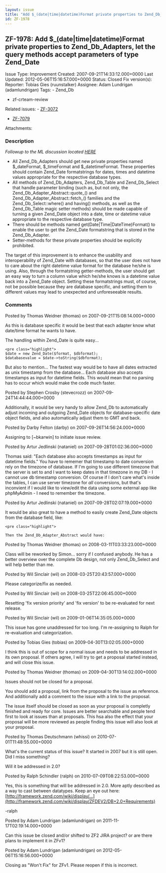 ```yaml
---
layout: issue
title: "Add $_(date|time|datetime)Format private properties to Zend_Db_Adapters, let the query methods accept parameters of type Zend_Date"
id: ZF-1978
---
```


ZF-1978: Add $\_(date|time|datetime)Format private properties to Zend\_Db\_Adapters, let the query methods accept parameters of type Zend\_Date
-----------------------------------------------------------------------------------------------------------------------------------------------

 Issue Type: Improvement Created: 2007-09-21T14:33:12.000+0000 Last Updated: 2012-05-06T15:16:57.000+0000 Status: Closed Fix version(s): 
 Reporter:  Tobias Gies (ruunstalker)  Assignee:  Adam Lundrigan (adamlundrigan)  Tags: - Zend\_Db
- zf-crteam-review
 
 Related issues: - [ZF-3072](/issues/browse/ZF-3072)
- [ZF-7079](/issues/browse/ZF-7079)
 
 Attachments: 
### Description

_Followup to the ML discussion located [HERE](http://www.nabble.com/Zend_Date-and-MySQL-datetime-tf4489021s16154.html)_

- All Zend\_Db\_Adapters should get new private properties named $\_dateFormat, $\_timeFormat and $\_datetimeFormat. These properties should contain Zend\_Date formatstrings for dates, times and datetime values appropriate for the respective database types.
- All methods of Zend\_Db\_Adapters, Zend\_Db\_Table and Zend\_Db\_Select that handle parameter binding (such as, but not only, the Zend\_Db\_Adapter\_Abstract::quote_() and Zend\_Db\_Adapter\_Abstract::fetch_() families and the Zend\_Db\_Select::where() and having() methods, as well as the Zend\_Db\_Table magic setter methods) should be made capable of turning a given Zend\_Date object into a date, time or datetime value appropriate to the respective database type.
- There should be methods named get(Date|Time|DateTime)Format() to enable the user to get the Zend\_Date formatstring that is stored in the Zend\_Db\_Adapter.
- Setter-methods for these private properties should be explicitly prohibited.

The target of this improvement is to enhance the usability and interoperability of Zend\_Date with databases, so that the user does not have to care about the right datetime value format for the database he/she is using. Also, through the formatstring getter-methods, the user should get an easy way to turn a column value which he/she knows is a datetime value back into a Zend\_Date object. Setting these formatstrings must, of course, not be possible because they are database specific, and setting them to different values may lead to unexpected and unforeseeable results.

 

 

### Comments

Posted by Thomas Weidner (thomas) on 2007-09-21T15:08:14.000+0000

As this is database specific it would be best that each adapter know what date/time format he wants to have.

The handling within Zend\_Date is quite easy...

 
    <pre class="highlight">
    $date = new Zend_Date($format, $dbformat);
    $databasevalue = $date->toString($dbformat);


But also to mention... The fastest way would be to have all dates extracted as unix timestamp from the database... Each database also accepts timestamps as input for datetime fields. This would mean that no parsing has to occur which would make the code much faster.

 

 

Posted by Stephen Crosby (stevecrozz) on 2007-09-24T14:44:44.000+0000

Additionally, it would be very handy to allow Zend\_Db to automatically adjust incoming and outgoing Zend\_Date objects for database-specific date object fields, and also automatically adjust them to GMT and back.

 

 

Posted by Darby Felton (darby) on 2007-09-26T14:56:24.000+0000

Assigning to [~bkarwin] to initiate issue review.

 

 

Posted by Artur Jedlinski (nataniel) on 2007-09-28T01:02:36.000+0000

Thomas said: "Each database also accepts timestamps as input for datetime fields." You have to rememer that timestamp to date conversion rely on the timezone of database. If I'm going to use different timezone that the server is set to and I want to keep dates in that timezone in my DB - I cannot use db timestamp conversion. Of course if I don't care what's inside the tables, I can use server timezone for _all_ conversions, but that's inconvient if I would like to view/edit the data using some external app like phpMyAdmin - I need to remember the timezone.

 

 

Posted by Artur Jedlinski (nataniel) on 2007-09-28T02:07:19.000+0000

It would be also great to have a method to easily create Zend\_Date objects from the database field, like:

 
    <pre class="highlight">
    
    Then the Zend_Db_Adapter_Abstract would have:


 

 

Posted by Thomas Weidner (thomas) on 2008-03-11T03:33:23.000+0000

Class will be reworked by Simon... sorry if I confused anybody. He has a better overview over the complete Db design, not only Zend\_Db\_Select and will help better than me.

 

 

Posted by Wil Sinclair (wil) on 2008-03-25T20:43:57.000+0000

Please categorize/fix as needed.

 

 

Posted by Wil Sinclair (wil) on 2008-03-25T22:06:45.000+0000

Resetting 'fix version priority' and 'fix version' to be re-evaluated for next release.

 

 

Posted by Wil Sinclair (wil) on 2009-01-06T14:35:05.000+0000

This issue has gone unaddressed for too long. I'm re-assigning to Ralph for re-evaluation and categorization.

 

 

Posted by Tobias Gies (tobias) on 2009-04-30T13:02:05.000+0000

I think this is out of scope for a normal issue and needs to be addressed in its own proposal. If others agree, I will try to get a proposal started instead, and will close this issue.

 

 

Posted by Thomas Weidner (thomas) on 2009-04-30T13:14:02.000+0000

Issues should not be closed for a proposal.

You should add a proposal, link from the proposal to the issue as reference. And additionally add a comment to the issue with a link to the proposal.

The issue itself should be closed as soon as your proposal is completly finished and ready for core. Issues are better searchable and people tend first to look at issues than at proposals. This hsa also the effect that your proposal will be more reviewed as people finding this issue will also look at your proposal.

 

 

Posted by Thomas Deutschmann (whissi) on 2010-07-01T11:48:55.000+0000

What's the current status of this issue? It started in 2007 but it is still open. Did I miss something?

Will it be addressed in 2.0?

 

 

Posted by Ralph Schindler (ralph) on 2010-07-09T08:22:53.000+0000

Yes, this is something that will be addressed in 2.0. More aptly described as a way to cast between datatypes. Keep an eye out here: [http://framework.zend.com/wiki/display/…](http://framework.zend.com/wiki/display/ZFDEV2/DB+2.0+Requirements)

-ralph

 

 

Posted by Adam Lundrigan (adamlundrigan) on 2011-11-17T02:19:14.000+0000

Can this issue be closed and/or shifted to ZF2 JIRA project? or are there plans to implement it in ZFv1?

 

 

Posted by Adam Lundrigan (adamlundrigan) on 2012-05-06T15:16:56.000+0000

Closing as "Won't Fix" for ZFv1. Please reopen if this is incorrect.

 

 